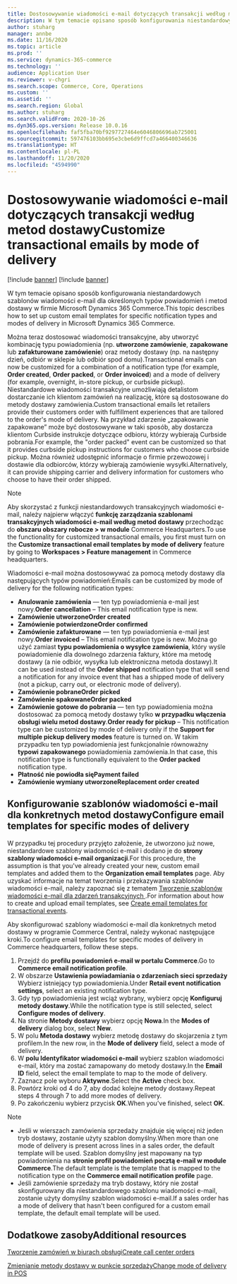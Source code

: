 ```yaml
---
title: Dostosowywanie wiadomości e-mail dotyczących transakcji według metod dostawy
description: W tym temacie opisano sposób konfigurowania niestandardowych szablonów wiadomości e-mail dla określonych typów powiadomień i metod dostawy w firmie Microsoft Dynamics 365 Commerce.
author: stuharg
manager: annbe
ms.date: 11/16/2020
ms.topic: article
ms.prod: ''
ms.service: dynamics-365-commerce
ms.technology: ''
audience: Application User
ms.reviewer: v-chgri
ms.search.scope: Commerce, Core, Operations
ms.custom: ''
ms.assetid: ''
ms.search.region: Global
ms.author: stuharg
ms.search.validFrom: 2020-10-26
ms.dyn365.ops.version: Release 10.0.16
ms.openlocfilehash: faf5fba70bf9297727464e6046806696ab725001
ms.sourcegitcommit: 597476103bb695e3cbe6d9ffcd7a466400346636
ms.translationtype: HT
ms.contentlocale: pl-PL
ms.lasthandoff: 11/20/2020
ms.locfileid: "4594990"
---
```

# <a name="customize-transactional-emails-by-mode-of-delivery"></a><span data-ttu-id="d96f3-103">Dostosowywanie wiadomości e-mail dotyczących transakcji według metod dostawy</span><span class="sxs-lookup"><span data-stu-id="d96f3-103">Customize transactional emails by mode of delivery</span></span>

[!include [banner](includes/banner.md)]
[!include [banner](includes/preview-banner.md)]

<span data-ttu-id="d96f3-104">W tym temacie opisano sposób konfigurowania niestandardowych szablonów wiadomości e-mail dla określonych typów powiadomień i metod dostawy w firmie Microsoft Dynamics 365 Commerce.</span><span class="sxs-lookup"><span data-stu-id="d96f3-104">This topic describes how to set up custom email templates for specific notification types and modes of delivery in Microsoft Dynamics 365 Commerce.</span></span>

<span data-ttu-id="d96f3-105">Można teraz dostosować wiadomości transakcyjne, aby utworzyć kombinację typu powiadomienia (np. **utworzone zamówienie**, **zapakowane** lub **zafakturowane zamówienie**) oraz metody dostawy (np. na następny dzień, odbiór w sklepie lub odbiór spod domu).</span><span class="sxs-lookup"><span data-stu-id="d96f3-105">Transactional emails can now be customized for a combination of a notification type (for example, **Order created**, **Order packed**, or **Order invoiced**) and a mode of delivery (for example, overnight, in-store pickup, or curbside pickup).</span></span> <span data-ttu-id="d96f3-106">Niestandardowe wiadomości transakcyjne umożliwiają detalistom dostarczanie ich klientom zamówień na realizację, które są dostosowane do metody dostawy zamówienia.</span><span class="sxs-lookup"><span data-stu-id="d96f3-106">Custom transactional emails let retailers provide their customers order with fulfillment experiences that are tailored to the order's mode of delivery.</span></span> <span data-ttu-id="d96f3-107">Na przykład zdarzenie „zapakowanie zapakowane” może być dostosowywane w taki sposób, aby dostarcza klientom Curbside instrukcje dotyczące odbioru, którzy wybierają Curbside pobrania.</span><span class="sxs-lookup"><span data-stu-id="d96f3-107">For example, the "order packed" event can be customized so that it provides curbside pickup instructions for customers who choose curbside pickup.</span></span> <span data-ttu-id="d96f3-108">Można również udostępnić informacje o firmie przewozowej i dostawie dla odbiorców, którzy wybierają zamówienie wysyłki.</span><span class="sxs-lookup"><span data-stu-id="d96f3-108">Alternatively, it can provide shipping carrier and delivery information for customers who choose to have their order shipped.</span></span>

> [!NOTE]
> <span data-ttu-id="d96f3-109">Aby skorzystać z funkcji niestandardowych transakcyjnych wiadomości e-mail, należy najpierw włączyć **funkcję zarządzania szablonami transakcyjnych wiadomości e-mail według metod dostawy** przechodząc do **obszaru obszary robocze \> w module** Commerce Headquarters.</span><span class="sxs-lookup"><span data-stu-id="d96f3-109">To use the functionality for customized transactional emails, you first must turn on the **Customize transactional email templates by mode of delivery** feature by going to **Workspaces \> Feature management** in Commerce headquarters.</span></span>

<span data-ttu-id="d96f3-110">Wiadomości e-mail można dostosowywać za pomocą metody dostawy dla następujących typów powiadomień:</span><span class="sxs-lookup"><span data-stu-id="d96f3-110">Emails can be customized by mode of delivery for the following notification types:</span></span>

- <span data-ttu-id="d96f3-111">**Anulowanie zamówienia** — ten typ powiadomienia e-mail jest nowy.</span><span class="sxs-lookup"><span data-stu-id="d96f3-111">**Order cancellation** – This email notification type is new.</span></span>
- <span data-ttu-id="d96f3-112">**Zamówienie utworzone**</span><span class="sxs-lookup"><span data-stu-id="d96f3-112">**Order created**</span></span>
- <span data-ttu-id="d96f3-113">**Zamówienie potwierdzone**</span><span class="sxs-lookup"><span data-stu-id="d96f3-113">**Order confirmed**</span></span>
- <span data-ttu-id="d96f3-114">**Zamówienie zafakturowane** — ten typ powiadomienia e-mail jest nowy.</span><span class="sxs-lookup"><span data-stu-id="d96f3-114">**Order invoiced** – This email notification type is new.</span></span> <span data-ttu-id="d96f3-115">Można go użyć zamiast **typu powiadomienia o wysyłce zamówienia**, który wyśle powiadomienie dla dowolnego zdarzenia faktury, które ma metodę dostawy (a nie odbiór, wysyłka lub elektroniczna metoda dostawy).</span><span class="sxs-lookup"><span data-stu-id="d96f3-115">It can be used instead of the **Order shipped** notification type that will send a notification for any invoice event that has a shipped mode of delivery (not a pickup, carry out, or electronic mode of delivery).</span></span>
- <span data-ttu-id="d96f3-116">**Zamówienie pobrane**</span><span class="sxs-lookup"><span data-stu-id="d96f3-116">**Order picked**</span></span>
- <span data-ttu-id="d96f3-117">**Zamówienie spakowane**</span><span class="sxs-lookup"><span data-stu-id="d96f3-117">**Order packed**</span></span>
- <span data-ttu-id="d96f3-118">**Zamówienie gotowe do pobrania** — ten typ powiadomienia można dostosować za pomocą metody dostawy tylko **w przypadku włączenia obsługi wielu metod dostawy**.</span><span class="sxs-lookup"><span data-stu-id="d96f3-118">**Order ready for pickup** – This notification type can be customized by mode of delivery only if the **Support for multiple pickup delivery modes** feature is turned on.</span></span> <span data-ttu-id="d96f3-119">W takim przypadku ten typ powiadomienia jest funkcjonalnie równoważny **typowi zapakowanego** powiadomienia zamówienia.</span><span class="sxs-lookup"><span data-stu-id="d96f3-119">In that case, this notification type is functionally equivalent to the **Order packed** notification type.</span></span>
- <span data-ttu-id="d96f3-120">**Płatność nie powiodła się**</span><span class="sxs-lookup"><span data-stu-id="d96f3-120">**Payment failed**</span></span>
- <span data-ttu-id="d96f3-121">**Zamówienie wymiany utworzone**</span><span class="sxs-lookup"><span data-stu-id="d96f3-121">**Replacement order created**</span></span>

## <a name="configure-email-templates-for-specific-modes-of-delivery"></a><span data-ttu-id="d96f3-122">Konfigurowanie szablonów wiadomości e-mail dla konkretnych metod dostawy</span><span class="sxs-lookup"><span data-stu-id="d96f3-122">Configure email templates for specific modes of delivery</span></span>

<span data-ttu-id="d96f3-123">W przypadku tej procedury przyjęto założenie, że utworzono już nowe, niestandardowe szablony wiadomości e-mail i dodano je do **strony szablony wiadomości e-mail organizacji**.</span><span class="sxs-lookup"><span data-stu-id="d96f3-123">For this procedure, the assumption is that you've already created your new, custom email templates and added them to the **Organization email templates** page.</span></span> <span data-ttu-id="d96f3-124">Aby uzyskać informacje na temat tworzenia i przekazywania szablonów wiadomości e-mail, należy zapoznać się z tematem [Tworzenie szablonów wiadomości e-mail dla zdarzeń transakcyjnych ](email-templates-transactions.md).</span><span class="sxs-lookup"><span data-stu-id="d96f3-124">For information about how to create and upload email templates, see [Create email templates for transactional events](email-templates-transactions.md).</span></span>

<span data-ttu-id="d96f3-125">Aby skonfigurować szablony wiadomości e-mail dla konkretnych metod dostawy w programie Commerce Central, należy wykonać następujące kroki.</span><span class="sxs-lookup"><span data-stu-id="d96f3-125">To configure email templates for specific modes of delivery in Commerce headquarters, follow these steps.</span></span>

1. <span data-ttu-id="d96f3-126">Przejdź do **profilu powiadomień e-mail w portalu Commerce**.</span><span class="sxs-lookup"><span data-stu-id="d96f3-126">Go to **Commerce email notification profile**.</span></span>
1. <span data-ttu-id="d96f3-127">W obszarze **Ustawienia powiadamiania o zdarzeniach sieci sprzedaży** Wybierz istniejący typ powiadomienia.</span><span class="sxs-lookup"><span data-stu-id="d96f3-127">Under **Retail event notification settings**, select an existing notification type.</span></span>
1. <span data-ttu-id="d96f3-128">Gdy typ powiadomienia jest wciąż wybrany, wybierz opcję **Konfiguruj metody dostawy**.</span><span class="sxs-lookup"><span data-stu-id="d96f3-128">While the notification type is still selected, select **Configure modes of delivery**.</span></span>
1. <span data-ttu-id="d96f3-129">Na stronie **Metody dostawy** wybierz opcję **Nowa**.</span><span class="sxs-lookup"><span data-stu-id="d96f3-129">In the **Modes of delivery** dialog box, select **New**.</span></span>
1. <span data-ttu-id="d96f3-130">W polu **Metoda dostawy** wybierz metodę dostawy do skojarzenia z tym profilem.</span><span class="sxs-lookup"><span data-stu-id="d96f3-130">In the new row, in the **Mode of delivery** field, select a mode of delivery.</span></span>
1. <span data-ttu-id="d96f3-131">W **polu Identyfikator wiadomości e-mail** wybierz szablon wiadomości e-mail, który ma zostać zamapowany do metody dostawy.</span><span class="sxs-lookup"><span data-stu-id="d96f3-131">In the **Email ID** field, select the email template to map to the mode of delivery.</span></span>
1. <span data-ttu-id="d96f3-132">Zaznacz pole wyboru **Aktywne**.</span><span class="sxs-lookup"><span data-stu-id="d96f3-132">Select the **Active** check box.</span></span>
1. <span data-ttu-id="d96f3-133">Powtórz kroki od 4 do 7, aby dodać kolejne metody dostawy.</span><span class="sxs-lookup"><span data-stu-id="d96f3-133">Repeat steps 4 through 7 to add more modes of delivery.</span></span>
1. <span data-ttu-id="d96f3-134">Po zakończeniu wybierz przycisk **OK**.</span><span class="sxs-lookup"><span data-stu-id="d96f3-134">When you've finished, select **OK**.</span></span>

> [!NOTE]
> - <span data-ttu-id="d96f3-135">Jeśli w wierszach zamówienia sprzedaży znajduje się więcej niż jeden tryb dostawy, zostanie użyty szablon domyślny.</span><span class="sxs-lookup"><span data-stu-id="d96f3-135">When more than one mode of delivery is present across lines in a sales order, the default template will be used.</span></span> <span data-ttu-id="d96f3-136">Szablon domyślny jest mapowany na typ powiadomienia na **stronie profil powiadomień pocztą e-mail w module Commerce**.</span><span class="sxs-lookup"><span data-stu-id="d96f3-136">The default template is the template that is mapped to the notification type on the **Commerce email notification profile** page.</span></span>
> - <span data-ttu-id="d96f3-137">Jeśli zamówienie sprzedaży ma tryb dostawy, który nie został skonfigurowany dla niestandardowego szablonu wiadomości e-mail, zostanie użyty domyślny szablon wiadomości e-mail.</span><span class="sxs-lookup"><span data-stu-id="d96f3-137">If a sales order has a mode of delivery that hasn't been configured for a custom email template, the default email template will be used.</span></span>

## <a name="additional-resources"></a><span data-ttu-id="d96f3-138">Dodatkowe zasoby</span><span class="sxs-lookup"><span data-stu-id="d96f3-138">Additional resources</span></span>

[<span data-ttu-id="d96f3-139">Tworzenie zamówień w biurach obsługi</span><span class="sxs-lookup"><span data-stu-id="d96f3-139">Create call center orders</span></span>](tasks/create-call-center-orders.md)

[<span data-ttu-id="d96f3-140">Zmienianie metody dostawy w punkcie sprzedaży</span><span class="sxs-lookup"><span data-stu-id="d96f3-140">Change mode of delivery in POS</span></span>](pos-change-delivery-mode.md)
